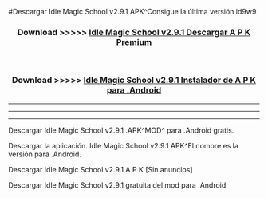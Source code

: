 #Descargar Idle Magic School v2.9.1 APK^Consigue la última versión id9w9



<div align="center">
<h3>Download >>>>> <a href="https://es-sites.web.app/?es= Idle Magic School v2.9.1">Idle Magic School v2.9.1 Descargar A P K Premium</a></h3><br>

<h3>Download >>>>> <a href="https://es-sites.web.app/?es= Idle Magic School v2.9.1">Idle Magic School v2.9.1 Instalador de A P K para .Android</a></h3>
</div>


----------------------------------------------------------

----------------------------------------------------------

----------------------------------------------------------

Descargar Idle Magic School v2.9.1 .APK^MOD^ para .Android gratis.

Descargar la aplicación. Idle Magic School v2.9.1 APK^El nombre es la versión para .Android.

Descargar Idle Magic School v2.9.1 A P K [Sin anuncios]

Descargar Idle Magic School v2.9.1 gratuita del mod para .Android.